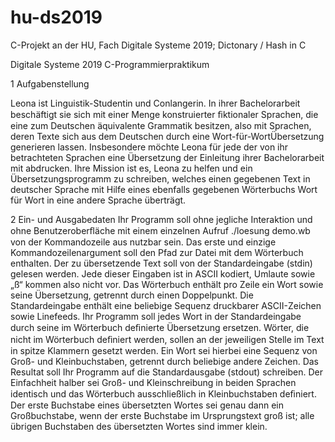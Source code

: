 # hu-ds2019
C-Projekt an der HU, Fach Digitale Systeme 2019; Dictonary / Hash in C

Digitale Systeme 2019 C-Programmierpraktikum

1 Aufgabenstellung

Leona ist Linguistik-Studentin und Conlangerin. In ihrer Bachelorarbeit beschäftigt sie sich mit einer Menge konstruierter ﬁktionaler 
Sprachen, die eine zum Deutschen äquivalente Grammatik besitzen, also mit Sprachen, deren Texte sich aus dem Deutschen durch eine 
Wort-für-WortÜbersetzung generieren lassen. Insbesondere möchte Leona für jede der von ihr betrachteten Sprachen eine Übersetzung 
der Einleitung ihrer Bachelorarbeit mit abdrucken. Ihre Mission ist es, Leona zu helfen und ein Übersetzungsprogramm zu schreiben, 
welches einen gegebenen Text in deutscher Sprache mit Hilfe eines ebenfalls gegebenen Wörterbuchs Wort für Wort in eine andere Sprache 
überträgt.

2 Ein- und Ausgabedaten
Ihr Programm soll ohne jegliche Interaktion und ohne Benutzeroberﬂäche mit einem einzelnen Aufruf ./loesung demo.wb von der Kommandozeile 
aus nutzbar sein. Das erste und einzige Kommandozeilenargument soll den Pfad zur Datei mit dem Wörterbuch enthalten. Der zu übersetzende 
Text soll von der Standardeingabe (stdin) gelesen werden. Jede dieser Eingaben ist in ASCII kodiert, Umlaute sowie „ß“ kommen also nicht 
vor. Das Wörterbuch enthält pro Zeile ein Wort sowie seine Übersetzung, getrennt durch einen Doppelpunkt. Die Standardeingabe enthält 
eine beliebige Sequenz druckbarer ASCII-Zeichen sowie Linefeeds. Ihr Programm soll jedes Wort in der Standardeingabe durch seine im 
Wörterbuch deﬁnierte Übersetzung ersetzen. Wörter, die nicht im Wörterbuch deﬁniert werden, sollen an der jeweiligen Stelle im Text 
in spitze Klammern gesetzt werden. Ein Wort sei hierbei eine Sequenz von Groß- und Kleinbuchstaben, getrennt durch beliebige andere 
Zeichen. Das Resultat soll Ihr Programm auf die Standardausgabe (stdout) schreiben. Der Einfachheit halber sei Groß- und Kleinschreibung 
in beiden Sprachen identisch und das Wörterbuch ausschließlich in Kleinbuchstaben deﬁniert. Der erste Buchstabe eines übersetzten Wortes 
sei genau dann ein Großbuchstabe, wenn der erste Buchstabe im Ursprungstext groß ist; alle übrigen Buchstaben des übersetzten Wortes sind 
immer klein.
